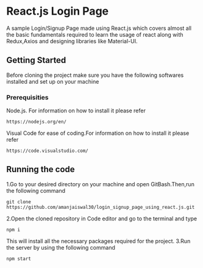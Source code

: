 # React.js Login Page 
A sample Login/Signup Page made using React.js which covers almost all the basic fundamentals required to learn the usage of react along with Redux,Axios and designing libraries like Material-UI.
## Getting Started
Before cloning the project make sure you have the following softwares installed and set up on your machine
### Prerequisities
Node.js. For information on how to install it please refer
```
https://nodejs.org/en/
```
Visual Code for ease of coding.For information on how to install it please refer
```
https://code.visualstudio.com/
```
## Running the code
1.Go to your desired directory on your machine and open GitBash.Then,run the following command
```
git clone https://github.com/amanjaiswal30/login_signup_page_using_react.js.git
```
2.Open the cloned repository in Code editor and go to the terminal and type
```
npm i
```
This will install all the necessary packages required for the project.
3.Run the server by using the following command
```
npm start
```
